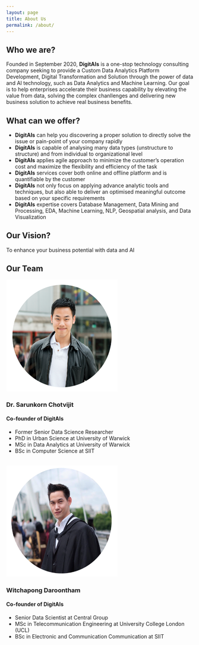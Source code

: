 ```yaml
---
layout: page
title: About Us
permalink: /about/
---
```


## Who we are?
Founded in September 2020, **DigitAIs** is a one-stop technology consulting company seeking to provide a Custom Data Analytics Platform Development, Digital Transformation and Solution through the power of data and AI technology, such as Data Analytics and Machine Learning. Our goal is to help enterprises accelerate their business capability by elevating the value from data, solving the complex chanllenges and delivering new business solution to achieve real business benefits.

## What can we offer?
* **DigitAIs** can help you discovering a proper solution to directly solve the issue or pain-point of your company rapidly
* **DigitAIs** is capable of analysing many data types (unstructure to structure) and from individual to organizational level
* **DigitAIs** applies agile approach to minimize the customer’s operation cost and maximize the flexibility and efficiency of the task
* **DigitAIs** services cover both online and offline platform and is quantifiable by the customer
* **DigitAIs** not only focus on applying advance analytic tools and techniques, but also able to deliver an optimised meaningful outcome based on your specific requirements
* **DigitAIs** expertise covers Database Management, Data Mining and Processing, EDA, Machine Learning, NLP, Geospatial analysis, and Data Visualization

## Our Vision?
To enhance your business potential with data and AI

## Our Team
<img src='/img/profile/profile_mo.png' width='300' height='300'>

### Dr. Sarunkorn Chotvijit
#### Co-founder of DigitAIs
* Former Senior Data Science Researcher
* PhD in Urban Science at University of Warwick
* MSc in Data Analytics at University of Warwick
* BSc in Computer Science at SIIT

<br>

<img src='/img/profile/profile_mik.png' width='300' height='300'>

### Witchapong Daroontham
#### Co-founder of DigitAIs
* Senior Data Scientist at Central Group
* MSc in Telecommunication Engineering at University College London (UCL)
* BSc in Electronic and Communication Communication at SIIT

